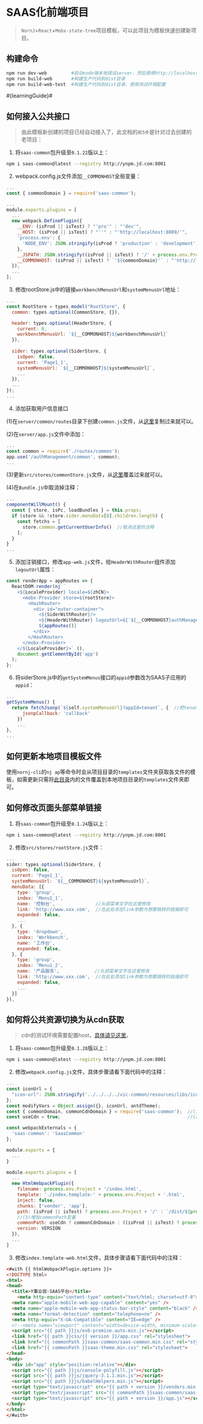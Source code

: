 SAAS化前端项目
====

> `NornJ`+`React`+`Mobx-state-tree`项目模板，可以此项目为模板快速创建新项目。

## 构建命令

```sh
npm run dev-web         #启动node端本地调试server，然后使用http://localhost:8080/dist/web访问页面
npm run build-web       #构建生产代码到dist目录
npm run build-web-test  #构建生产代码到dist目录，使用测试环境配置
```

#{learningGuide}#

## 如何接入公共接口

> 由此模板新创建的项目已经自动接入了，此文档的`前5步`是针对过去创建的老项目：

1. 将`saas-common`包升级至`0.1.22`版以上：

```sh
npm i saas-common@latest --registry http://ynpm.jd.com:8001
```

2. webpack.config.js文件添加`__COMMONHOST`全局变量：

```js
...
const { commonDomain } = require('saas-common');

...
module.exports.plugins = [
  ...
  new webpack.DefinePlugin({
    __ENV: (isProd || isTest) ? "'pro'" : "'dev'",
    __HOST: (isProd || isTest) ? "''" : "'http://localhost:8089/'",
    'process.env': {
      'NODE_ENV': JSON.stringify(isProd ? 'production' : 'development')
    },
    __JSPATH: JSON.stringify((isProd || isTest) ? '/' + process.env.Project + '/js/' : `/dist/${process.env.Project}/js/`),
    __COMMONHOST: (isProd || isTest) ? `'${commonDomain}'` : "'http://localhost:8089/'",
  }),
  ...
];
```

3. 修改rootStore.js中的链接`workbenchMenusUrl`和`systemMenusUrl`地址：

```js
...
const RootStore = types.model("RootStore", {
  common: types.optional(CommonStore, {}),

  header: types.optional(HeaderStore, {
    current: 0,
    workbenchMenusUrl: `${__COMMONHOST}${workbenchMenusUrl}`
  }),
  
  sider: types.optional(SiderStore, {
    isOpen: false,
    current: 'Page1_1',
    systemMenusUrl: `${__COMMONHOST}${systemMenusUrl}`,
    ...
  }),
  ...
});
...
```

4. 添加获取用户信息接口

(1)在`server/common/routes`目录下创建`common.js`文件，从[这里](https://github.com/Y-Dept/template-saas/blob/master/server/routes/common.js)复制过来就可以。

(2)在`server/app.js`文件中添加：

```js
...
const common = require('./routes/common');
app.use('/authManagement/common', common);
...
```

(3)更新`src/stores/commonStore.js`文件，从[这里](https://github.com/Y-Dept/template-saas/blob/master/src/stores/commonStore.js)覆盖过来就可以。

(4)在`Bundle.js`中取消掉注释：

```js
...
componentWillMount() {
  const { store, isPc, loadBundles } = this.props;
  if (store && !store.sider.menuData[0].children.length) {
    const fetchs = [
      store.common.getCurrentUserInfo()  //取消这里的注释
    ];
  }
}
...
```

5. 添加注销接口，修改`app-web.js`文件，给`HeaderWithRouter`组件添加`logoutUrl`属性：

```js
const renderApp = appRoutes => {
  ReactDOM.render(nj `
    <${LocaleProvider} locale=${zhCN}>
      <mobx-Provider store=${rootStore}>
        <HashRouter>
          <div id="outer-container">
            <${SiderWithRouter}/>
            <${HeaderWithRouter} logoutUrl=${`${__COMMONHOST}authManagement/common/logout`}/>
            ${appRoutes()}
          </div>
        </HashRouter>
      </mobx-Provider>
    </${LocaleProvider}>` (),
    document.getElementById('app')
  );
};
```

6. 将siderStore.js中的`getSystemMenus`接口的`appid`参数改为SAAS子应用的`appid`：

```js
...
getSystemMenus() {
  return fetchJsonp(`${self.systemMenusUrl}?appId=tenant`, {  //把tenant改为SAAS子应用的appid
      jsonpCallback: 'callback'
    })
    ...
},
...
```

## 如何更新本地项目模板文件

使用`nornj-cli`的`nj ap`等命令时会从项目目录的`templates`文件夹获取各文件的模板，如需更新只需将[此目录](https://github.com/Y-Dept/template-saas/tree/master/templates)内的文件覆盖到本地项目目录的`templates`文件夹即可。

## 如何修改页面头部菜单链接

1. 将`saas-common`包升级至`0.1.24`版以上：

```sh
npm i saas-common@latest --registry http://ynpm.jd.com:8001
```

2. 修改`src/stores/rootStore.js`文件：

```js
...
sider: types.optional(SiderStore, {
  isOpen: false,
  current: 'Page1_1',
  systemMenusUrl: `${__COMMONHOST}${systemMenusUrl}`,
  menuData: [{
    type: 'group',
    index: 'Menu1_1',
    name: '控制台',               //头部菜单文字在这里修改
    link: 'http://www.xxx.com',  //在此处添加link参数为想要跳转的链接即可
    expanded: false,
    ...
  }, {
    type: 'dropdown',
    index: 'Workbench',
    name: '工作台',
    expanded: false,
  }, {
    type: 'group',
    index: 'Menu1_2',
    name: '产品服务',             //头部菜单文字在这里修改
    link: 'http://www.xxx.com',  //在此处添加link参数为想要跳转的链接即可
    expanded: false,
    ...
  }]
}),
```

## 如何将公共资源切换为从cdn获取

> cdn的测试环境需要配置host，[具体请见这里](http://source.jd.com/app/y-dept-saas-common#%E4%BD%BF%E7%94%A8%E6%B5%8B%E8%AF%95%E7%8E%AF%E5%A2%83cdn%E8%8E%B7%E5%8F%96%E5%85%AC%E5%85%B1%E8%B5%84%E6%BA%90%E6%97%B6%E9%9C%80%E9%85%8D%E7%BD%AE%E7%9A%84host)。

1. 将`saas-common`包升级至`0.1.28`版以上：

```sh
npm i saas-common@latest --registry http://ynpm.jd.com:8001
```

2. 修改`webpack.config.js`文件，具体步骤请看下面代码中的注释：

```js
...
const iconUrl = {
  "icon-url": JSON.stringify('../../../../vic-common/resources/libs/iconfont/iconfont')
};
const modifyVars = Object.assign({}, iconUrl, antdTheme);
const { commonDomain, commonCdnDomain } = require('saas-common');  //(1)增加导出commonCdnDomain变量
const useCdn = true;                                               //(2)增加是否使用cdn标识

const webpackExternals = {
  'saas-common': 'SaasCommon'
};

module.exports = {
  ...
}

module.exports.plugins = [
  ...
  new HtmlWebpackPlugin({
    filename: process.env.Project + '/index.html',
    template: './index.template-' + process.env.Project + '.html',
    inject: false,
    chunks: ['vendor', 'app'],
    path: (isProd || isTest) ? process.env.Project + '/' : `/dist/${process.env.Project}/`,
    //(3)增加commonPath变量
    commonPath: useCdn ? commonCdnDomain : ((isProd || isTest) ? process.env.Project + '/' : `/dist/${process.env.Project}/`),
    version: VERSION
  }),
  ...
]
```

3. 修改`index.template-web.html`文件，具体步骤请看下面代码中的注释：

```html
<#with {{ htmlWebpackPlugin.options }}>
<!DOCTYPE html>
<html>
<head>
  <title>Y事业部-SAAS平台</title>
	<meta http-equiv="content-type" content="text/html; charset=utf-8">
  <meta name="apple-mobile-web-app-capable" content="yes" />
  <meta name="apple-mobile-web-app-status-bar-style" content="black" />
  <meta name="format-detection" content="telephone=no" />
  <meta http-equiv="X-UA-Compatible" content="IE=edge" />
  <!--<meta name="viewport" content="width=device-width, minimum-scale=1.0, maximum-scale=1.0, user-scalable=no,initial-scale=1.0" />-->
  <script src="{{ path }}js/es6-promise.auto.min.js"></script>
  <link href="{{ path }}css/{{ version }}/app.css" rel="stylesheet">
  <link href="{{ commonPath }}saas-common/saas-common.min.css" rel="stylesheet">  <!--(1)将path改为commonPath-->
  <link href="{{ commonPath }}saas-theme.min.css" rel="stylesheet">               <!--(2)将path改为commonPath-->
</head>
<body>
  <div id="app" style="position:relative"></div>
  <script src="{{ path }}js/console-polyfill.js"></script>
  <script src="{{ path }}js/jquery-3.1.1.min.js"></script>
  <script src="{{ path }}js/babelHelpers.min.js"></script>
  <script type="text/javascript" src="{{ path + version }}/vendors.min.js"></script>
  <script type="text/javascript" src="{{ commonPath }}saas-common/saas-common.min.js"></script>  <!--(3)将path改为commonPath-->
  <script type="text/javascript" src="{{ path + version }}/app.js"></script>
</body>
</html>
</#with>
```